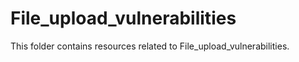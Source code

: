 # File_upload_vulnerabilities
This folder contains resources related to File_upload_vulnerabilities.
